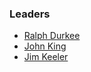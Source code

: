 ### Leaders

* [Ralph Durkee](mailto:ralph.durkee@owasp.org)
* [John King](mailto:john.king@owasp.org)
* [Jim Keeler](mailto:jim.keeler@owasp.org)
